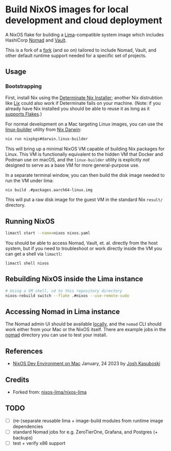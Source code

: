 # Build NixOS images for local development and cloud deployment

A NixOS flake for building a [Lima](https://lima-vm.io)-compatible system image which includes HashiCorp [Nomad](https://nomadproject.io) and [Vault](https://vaultproject.io).

This is a fork of a [fork](nixos-lima/nixos-lima) (and so on) tailored to include Nomad, Vault, and other default runtime support needed for a specific set of projects.

## Usage

### Bootstrapping

First, install Nix using the [Determinate Nix Installer](https://docs.determinate.systems/getting-started/individuals/); another Nix distrubtion like [Lix](https://lix.systems/install/) could also work if Determinate fails on your machine. (Note: if you already have Nix installed you should be able to reuse it as long as it [supports Flakes](https://nixos.wiki/wiki/flakes).)

For normal development on a Mac targeting Linux images, you can use the [linux-builder](https://nixos.org/manual/nixpkgs/unstable/#sec-darwin-builder) utility from [Nix Darwin](https://github.com/LnL7/nix-darwin):

```bash
nix run nixpkgs#darwin.linux-builder
```

This will bring up a minimal NixOS VM capable of building Nix packages for Linux. This VM is functionally equivalent to the hidden VM that Docker and Podman use on macOS, and the `linux-builder` utility is explicitly _not_ designed to serve as a base VM for more general-purpose use.

In a separate terminal window, you can then build the disk image needed to run the VM under lima:

```bash
nix build .#packages.aarch64-linux.img
```

This will put a raw disk image for the guest VM in the standard Nix `result/` directory.

## Running NixOS

```bash
limactl start --name=nixos nixos.yaml
```

You should be able to access Nomad, Vault, et. al. directly from the host system, but if you need to troubleshoot or work directly inside the VM you can get a shell via `limactl`:

```
limactl shell nixos
```

## Rebuilding NixOS inside the Lima instance

```bash
# Using a VM shell, cd to this repository directory
nixos-rebuild switch --flake .#nixos --use-remote-sudo
```

## Accessing Nomad in Lima instance

The Nomad admin UI should be available [locally](http://localhost:4646), and the `nomad` CLI should work either from your Mac or the NixOS itself. There are example jobs in the [nomad](nomad/) directory you can use to test your install.

## References

* [NixOS Dev Environment on Mac](https://www.joshkasuboski.com/posts/nix-dev-environment/) January, 24 2023 by [Josh Kasuboski](https://www.joshkasuboski.com)

## Credits

* Forked from: [nixos-lima/nixos-lima](https://github.com/nixos-lima/nixos-lima)

## TODO

- [ ] (re-)separate reusable lima + image-build modules from runtime image dependencies
- [ ] standard Nomad jobs for e.g. ZeroTierOne, Grafana, and Postgres (+ backups)
- [ ] test + verify x86 support
